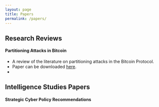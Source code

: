 ```yaml
---
layout: page
title: Papers
permalink: /papers/
---
```


## Research Reviews

#### Partitioning Attacks in Bitcoin
- A review of the literature on partitioning attacks in the Bitcoin Protocol.
- Paper can be downloaded [here](https://github.com/tfrank0651/tfrank0651.github.io/blob/3799ebbed888d7f5d70e9047b2efd38a72264cce/papers/An%20Analysis%20of%20Studies%20on%20Partitioning%20Attacks%20in%20Bitcoin%20and%20Proposed%20Countermeasures.pdf).
- <object data="https://github.com/tfrank0651/tfrank0651.github.io/blob/3da68154055d9ed4123a1d39618ac640044594dc/papers/An%20Analysis%20of%20Studies%20on%20Partitioning%20Attacks%20in%20Bitcoin%20and%20Proposed%20Countermeasures.pdf" type="application/pdf" width="100%"></object>

## Intelligence Studies Papers

#### Strategic Cyber Policy Recommendations
